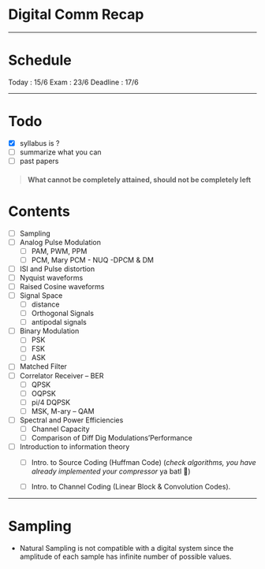 # Digital Comm Recap
---

# Schedule
Today : 15/6
Exam  : 23/6
Deadline : 17/6

---

# Todo

* [x] syllabus is ?
* [ ] summarize what you can
* [ ] past papers

> #### What cannot be completely attained, should not be completely left

# Contents
* [ ] Sampling
* [ ] Analog Pulse Modulation
  * [ ] PAM, PWM, PPM
  * [ ] PCM, Mary PCM - NUQ -DPCM & DM
* [ ] ISI and Pulse distortion
* [ ] Nyquist waveforms
* [ ] Raised Cosine waveforms
* [ ] Signal Space
  * [ ] distance
  * [ ] Orthogonal Signals
  * [ ] antipodal signals
* [ ] Binary Modulation
  * [ ] PSK
  * [ ] FSK
  * [ ] ASK
* [ ] Matched Filter
* [ ] Correlator Receiver – BER
  * [ ] QPSK
  * [ ] OQPSK
  * [ ] pi/4 DQPSK
  * [ ] MSK, M-ary – QAM
* [ ] Spectral and Power Efficiencies
  * [ ] Channel Capacity
  * [ ] Comparison of Diff Dig Modulations’Performance
* [ ] Introduction to information theory
  * [ ] Intro. to Source Coding (Huffman Code) (_check algorithms, you have already implemented your compressor_ ya batl 👏)
  * [ ] Intro. to Channel Coding (Linear Block & Convolution Codes).


---

# Sampling

* Natural Sampling is not compatible with a digital system since the amplitude of each sample has infinite number of possible values.
